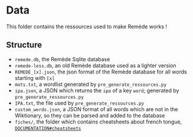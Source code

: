 # Data

This folder contains the ressources used to make Remède works !

## Structure

- `remede.db`, the Remède Sqlite database
- `remede-less.db`, an old Remède database used as a lighter version
- `REMEDE_[x].json`, the json format of the Remède database for all words starting with `[x]`
- `mots.txt`, a wordlist generated by `pre_generate_ressources.py`
- `ipa.json`, a JSON which returns the `ipa` of a key `word`; generated by `pre_generate_ressources.py`
- `IPA.txt`, the file used by `pre_generate_ressources.py`
- `custom_words.json`, a JSON format of all words which are not in the Wiktionary, so they can be parsed and added to the database
- `fiches/`, the folder which contains cheatsheets about french tongue, [`DOCUMENTATION#cheatsheets`](../docs/EN.md#cheatsheets)
